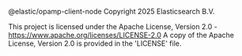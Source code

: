 @elastic/opamp-client-node
Copyright 2025 Elasticsearch B.V.

This project is licensed under the Apache License, Version 2.0 - https://www.apache.org/licenses/LICENSE-2.0
A copy of the Apache License, Version 2.0 is provided in the 'LICENSE' file.
